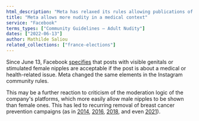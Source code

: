 ```yaml
---
html_description: "Meta has relaxed its rules allowing publications of visible genitalia or uncovered female nipples in medical or health contexts, in response to criticism of their uneven moderation which affects breast cancer campaigns."
title: "Meta allows more nudity in a medical context"
service: "Facebook"
terms_types: ["Community Guidelines – Adult Nudity"]
dates: ["2022-06-13"]
author: Mathilde Saliou
related_collections: ["france-elections"]
---
```


Since June 13, Facebook [specifies](https://github.com/OpenTermsArchive/france-elections-versions/commit/200fae809ed553d6882bef3659b4544fac37e322#diff-f5b2499012804c371ee8d35d8a109e0b7a91f6a2d6d7736ab9857bfd331dbf68R23-R26) that posts with visible genitals or stimulated female nipples are acceptable if the post is about a medical or health-related issue. Meta changed the same elements in the Instagram community rules.

This may be a further reaction to criticism of the moderation logic of the company's platforms, which more easily allow male nipples to be shown than female ones. This has led to recurring removal of breast cancer prevention campaigns (as in [2014](https://www.lequotidiendumedecin.fr/actus-medicales/sante-publique/ces-seins-que-facebook-ne-saurait-voir), [2016](https://www.lemonde.fr/le-monde/article/2016/10/12/mammographie-et-facebook-du-choix-d-image-et-de-ses-consequences_5995671_4586753.html), [2018](https://www.lepoint.fr/high-tech-internet/facebook-une-moderation-a-geometrie-variable-21-07-2018-2238056_47.php), and even [2021](https://www.blogdumoderateur.com/facebook-conseil-surveillance-moderation-contenus-litigieux/)).
